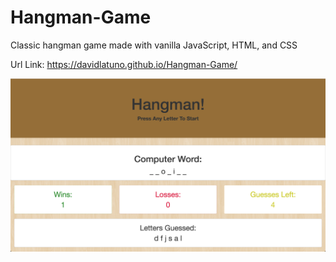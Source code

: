 # Hangman-Game
Classic hangman game made with vanilla JavaScript, HTML, and CSS

Url Link: https://davidlatuno.github.io/Hangman-Game/

[![deployed](assets/images/Hangman-game.png)](https://davidlatuno.github.io/Hangman-Game/)
